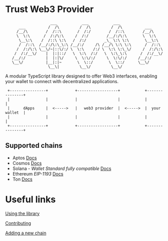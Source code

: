 # Trust Web3 Provider

```
                    ___           ___           ___
      ___          /  /\         /  /\         /  /\          ___
     /__/\        /  /::\       /  /:/        /  /::\        /__/\
     \  \:\      /  /:/\:\     /  /:/        /__/:/\:\       \  \:\
      \__\:\    /  /::\ \:\   /  /:/        _\_ \:\ \:\       \__\:\
      /  /::\  /__/:/\:\_\:\ /__/:/     /\ /__/\ \:\ \:\      /  /::\
     /  /:/\:\ \__\/~|::\/:/ \  \:\    /:/ \  \:\ \:\_\/     /  /:/\:\
    /  /:/__\/    |  |:|::/   \  \:\  /:/   \  \:\_\:\      /  /:/__\/
   /__/:/         |  |:|\/     \  \:\/:/     \  \:\/:/     /__/:/
   \__\/          |__|:|~       \  \::/       \  \::/      \__\/
                   \__\|         \__\/         \__\/

```

A modular TypeScript library designed to offer Web3 interfaces, enabling your
wallet to connect with decentralized applications.

```
 +----------------+            +------------------+           +---------------+
 |                |            |                  |           |               |
 |      dApps     |  <----->   |   web3 provider  |  <----->  |  your wallet  |
 |                |            |                  |           |               |
 +----------------+            +------------------+           +---------------+

```

## Supported chains

- Aptos [Docs](https://github.com/trustwallet/trust-web3-provider/blob/main/packages/aptos/README.md)
- Cosmos [Docs](/packages/cosmos/README.md)
- Solana - _Wallet Standard fully compatible_ [Docs](/packages/solana/README.md)
- Ethereum _EIP-1193_ [Docs](/packages/ethereum/README.md)
- Ton [Docs](https://github.com/trustwallet/trust-web3-provider/blob/main/packages/ton/README.md)

# Useful links

[Using the library](/docs/USAGE.md)

[Contributing](/docs/BUILD.md)

[Adding a new chain](/docs/NEW.md)
